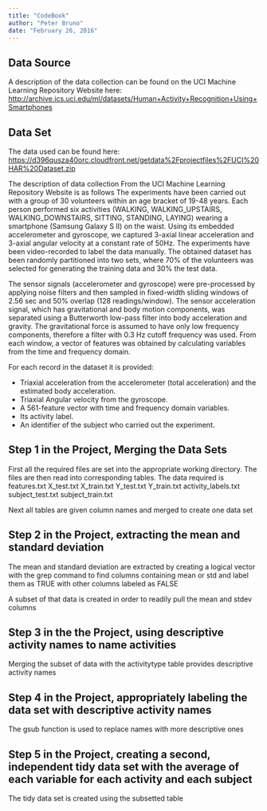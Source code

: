 ```yaml
---
title: "CodeBook"
author: "Peter Bruno"
date: "February 26, 2016"
---
```


## Data Source
A description of the data collection can be found on the UCI Machine Learning Repository Website here: http://archive.ics.uci.edu/ml/datasets/Human+Activity+Recognition+Using+Smartphones

## Data Set
The data used can be found here: https://d396qusza40orc.cloudfront.net/getdata%2Fprojectfiles%2FUCI%20HAR%20Dataset.zip

The description of data collection From the UCI Machine Learning Repository Website is as follows
The experiments have been carried out with a group of 30 volunteers within an age bracket of 19-48 years. Each person performed six activities (WALKING, WALKING_UPSTAIRS, WALKING_DOWNSTAIRS, SITTING, STANDING, LAYING) wearing a smartphone (Samsung Galaxy S II) on the waist. Using its embedded accelerometer and gyroscope, we captured 3-axial linear acceleration and 3-axial angular velocity at a constant rate of 50Hz. The experiments have been video-recorded to label the data manually. The obtained dataset has been randomly partitioned into two sets, where 70% of the volunteers was selected for generating the training data and 30% the test data. 

The sensor signals (accelerometer and gyroscope) were pre-processed by applying noise filters and then sampled in fixed-width sliding windows of 2.56 sec and 50% overlap (128 readings/window). The sensor acceleration signal, which has gravitational and body motion components, was separated using a Butterworth low-pass filter into body acceleration and gravity. The gravitational force is assumed to have only low frequency components, therefore a filter with 0.3 Hz cutoff frequency was used. From each window, a vector of features was obtained by calculating variables from the time and frequency domain.

For each record in the dataset it is provided: 
- Triaxial acceleration from the accelerometer (total acceleration) and the estimated body acceleration. 
- Triaxial Angular velocity from the gyroscope. 
- A 561-feature vector with time and frequency domain variables. 
- Its activity label. 
- An identifier of the subject who carried out the experiment.

## Step 1 in the Project, Merging the Data Sets

First all the required files are set into the appropriate working directory. The files are then read into corresponding tables. The data required is 
features.txt
X_test.txt
X_train.txt
Y_test.txt
Y_train.txt
activity_labels.txt
subject_test.txt
subject_train.txt

Next all tables are given column names and merged to create one data set

## Step 2 in the Project, extracting the mean and standard deviation

The mean and standard deviation are extracted by creating a logical vector with the grep command to find columns containing mean or std and label them as TRUE with other columns labeled as FALSE

A subset of that data is created in order to readily pull the mean and stdev columns

## Step 3 in the the Project, using descriptive activity names to name activities

Merging the subset of data with the activitytype table provides descriptive activity names

## Step 4 in the Project, appropriately labeling the data set with descriptive activity names

The gsub function is used to replace names with more descriptive ones

## Step 5 in the Project, creating a second, independent tidy data set with the average of each variable for each activity and each subject
The tidy data set is created using the subsetted table